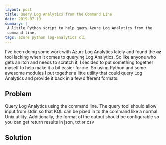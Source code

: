```yaml
---
layout: post
title: Query Log Analytics from the Command Line
date: 2019-07-19
summary: |
 A little Python script to help query Azure Log Analytics from the
 command line.
tags: azure python log-analytics cli
---
```

I've been doing some work with Azure Log Analytics lately and found the
__az__ tool lacking when it comes to querying Log Analytics.  So like anyone
who gets an itch and needs to scratch it, I decided to put something together
myself to help make it a bit easier for me.  So using Python and some awesome
modules I put together a little utility that could query Log Analytics and
provide it back in a few different formats.

## Problem
Query Log Analytics using the command line.  The query tool should allow input from
stdin so that KQL can be piped in to the command like a normal Unix utility.
Additionally, the format of the output should be configurable so you can get
return results in json, txt or csv

## Solution 
